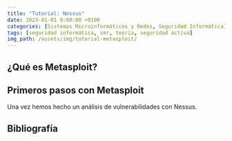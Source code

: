 ```yaml
---
title: "Tutorial: Nessus"
date: 2023-01-01 9:00:00 +0100
categories: [Sistemas Microinformáticos y Redes, Seguridad Informática]
tags: [seguridad informática, smr, teoría, seguridad activa]
img_path: /assets/img/tutorial-metasploit/
---
```


## ¿Qué es Metasploit?



## Primeros pasos con Metasploit

Una vez hemos hecho un análisis de vulnerabilidades con Nessus.


## Bibliografía

